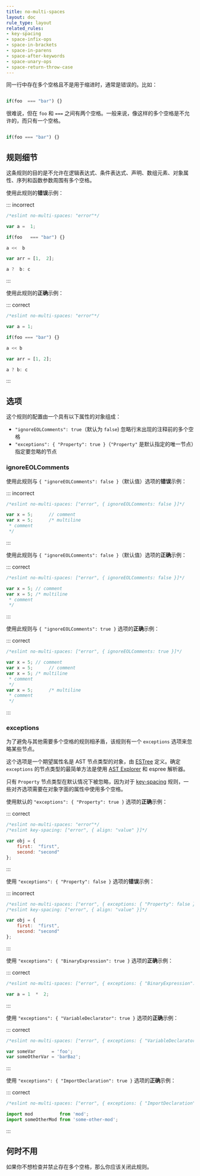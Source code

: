 ```yaml
---
title: no-multi-spaces
layout: doc
rule_type: layout
related_rules:
- key-spacing
- space-infix-ops
- space-in-brackets
- space-in-parens
- space-after-keywords
- space-unary-ops
- space-return-throw-case
---
```


同一行中存在多个空格且不是用于缩进时，通常是错误的。比如：

```js

if(foo  === "bar") {}

```

很难说，但在 `foo` 和 `===` 之间有两个空格。一般来说，像这样的多个空格是不允许的，而只有一个空格。

```js

if(foo === "bar") {}

```

## 规则细节

这条规则的目的是不允许在逻辑表达式、条件表达式、声明、数组元素、对象属性、序列和函数参数周围有多个空格。

使用此规则的**错误**示例：

::: incorrect

```js
/*eslint no-multi-spaces: "error"*/

var a =  1;

if(foo   === "bar") {}

a <<  b

var arr = [1,  2];

a ?  b: c
```

:::

使用此规则的**正确**示例：

::: correct

```js
/*eslint no-multi-spaces: "error"*/

var a = 1;

if(foo === "bar") {}

a << b

var arr = [1, 2];

a ? b: c
```

:::

## 选项

这个规则的配置由一个具有以下属性的对象组成：

* `"ignoreEOLComments": true`（默认为 `false`) 忽略行末出现的注释前的多个空格
* `"exceptions": { "Property": true }`（`"Property"` 是默认指定的唯一节点）指定要忽略的节点

### ignoreEOLComments

使用此规则与 `{ "ignoreEOLComments": false }`（默认值）选项的**错误**示例：

::: incorrect

```js
/*eslint no-multi-spaces: ["error", { ignoreEOLComments: false }]*/

var x = 5;      // comment
var x = 5;      /* multiline
 * comment
 */
```

:::

使用此规则与 `{ "ignoreEOLComments": false }`（默认值）选项的**正确**示例：

::: correct

```js
/*eslint no-multi-spaces: ["error", { ignoreEOLComments: false }]*/

var x = 5; // comment
var x = 5; /* multiline
 * comment
 */
```

:::

使用此规则与 `{ "ignoreEOLComments": true }` 选项的**正确**示例：

::: correct

```js
/*eslint no-multi-spaces: ["error", { ignoreEOLComments: true }]*/

var x = 5; // comment
var x = 5;      // comment
var x = 5; /* multiline
 * comment
 */
var x = 5;      /* multiline
 * comment
 */
```

:::

### exceptions

为了避免与其他需要多个空格的规则相矛盾，该规则有一个 `exceptions` 选项来忽略某些节点。

这个选项是一个期望属性名是 AST 节点类型的对象，由 [ESTree](https://github.com/estree/estree) 定义。确定 `exceptions` 的节点类型的最简单方法是使用 [AST Explorer](https://astexplorer.net/) 和 espree 解析器。

只有 `Property` 节点类型在默认情况下被忽略，因为对于 [key-spacing](key-spacing) 规则，一些对齐选项需要在对象字面的属性中使用多个空格。

使用默认的 `"exceptions": { "Property": true }` 选项的**正确**示例：

::: correct

```js
/*eslint no-multi-spaces: "error"*/
/*eslint key-spacing: ["error", { align: "value" }]*/

var obj = {
    first:  "first",
    second: "second"
};
```

:::

使用 `"exceptions": { "Property": false }` 选项的**错误**示例：

::: incorrect

```js
/*eslint no-multi-spaces: ["error", { exceptions: { "Property": false } }]*/
/*eslint key-spacing: ["error", { align: "value" }]*/

var obj = {
    first:  "first",
    second: "second"
};
```

:::

使用 `"exceptions": { "BinaryExpression": true }` 选项的**正确**示例：

::: correct

```js
/*eslint no-multi-spaces: ["error", { exceptions: { "BinaryExpression": true } }]*/

var a = 1  *  2;
```

:::

使用 `"exceptions": { "VariableDeclarator": true }` 选项的**正确**示例：

::: correct

```js
/*eslint no-multi-spaces: ["error", { exceptions: { "VariableDeclarator": true } }]*/

var someVar      = 'foo';
var someOtherVar = 'barBaz';
```

:::

使用 `"exceptions": { "ImportDeclaration": true }` 选项的**正确**示例：

::: correct

```js
/*eslint no-multi-spaces: ["error", { exceptions: { "ImportDeclaration": true } }]*/

import mod          from 'mod';
import someOtherMod from 'some-other-mod';
```

:::

## 何时不用

如果你不想检查并禁止存在多个空格，那么你应该关闭此规则。
